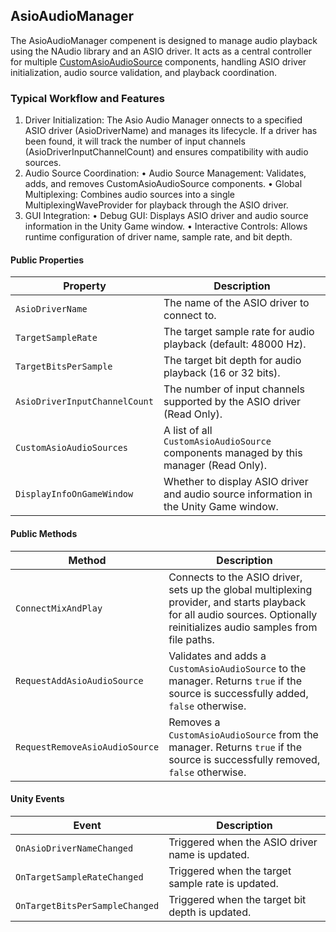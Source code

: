 ## AsioAudioManager

The AsioAudioManager compenent is designed to manage audio playback using the NAudio library and an ASIO driver. It acts as a central controller for multiple [CustomAsioAudioSource](/docs/Audio%20Components/CustomAsioAudioSource.md) components, handling ASIO driver initialization, audio source validation, and playback coordination.

### Typical Workflow and Features

1.	Driver Initialization: The Asio Audio Manager onnects to a specified ASIO driver (AsioDriverName) and manages its lifecycle. If a driver has been found, it will track the number of input channels (AsioDriverInputChannelCount) and ensures compatibility with audio sources.
2.	Audio Source Coordination:
•	Audio Source Management: Validates, adds, and removes CustomAsioAudioSource components.
•	Global Multiplexing: Combines audio sources into a single MultiplexingWaveProvider for playback through the ASIO driver.
3.	GUI Integration:
•	Debug GUI: Displays ASIO driver and audio source information in the Unity Game window.
•	Interactive Controls: Allows runtime configuration of driver name, sample rate, and bit depth.

#### Public Properties
| **Property** | **Description** |
|-|-|
| `AsioDriverName` | The name of the ASIO driver to connect to. |
| `TargetSampleRate` | The target sample rate for audio playback (default: 48000 Hz). |
| `TargetBitsPerSample` | The target bit depth for audio playback (16 or 32 bits). |
| `AsioDriverInputChannelCount` | The number of input channels supported by the ASIO driver (Read Only). |
| `CustomAsioAudioSources` | A list of all `CustomAsioAudioSource` components managed by this manager (Read Only). |
| `DisplayInfoOnGameWindow` | Whether to display ASIO driver and audio source information in the Unity Game window. |

#### Public Methods

| **Method** | **Description** |
|-|-|
| `ConnectMixAndPlay` | Connects to the ASIO driver, sets up the global multiplexing provider, and starts playback for all audio sources. Optionally reinitializes audio samples from file paths. |
| `RequestAddAsioAudioSource` | Validates and adds a `CustomAsioAudioSource` to the manager. Returns `true` if the source is successfully added, `false` otherwise. |
| `RequestRemoveAsioAudioSource` | Removes a `CustomAsioAudioSource` from the manager. Returns `true` if the source is successfully removed, `false` otherwise. |

#### Unity Events

| **Event** | **Description** |
|-|-|
| `OnAsioDriverNameChanged` | Triggered when the ASIO driver name is updated. |
| `OnTargetSampleRateChanged` | Triggered when the target sample rate is updated. |
| `OnTargetBitsPerSampleChanged` | Triggered when the target bit depth is updated. |
